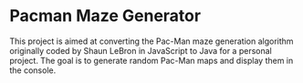 # Pacman Maze Generator

This project is aimed at converting the Pac-Man maze generation algorithm originally coded by Shaun LeBron in JavaScript to Java for a personal project.
The goal is to generate random Pac-Man maps and display them in the console.
